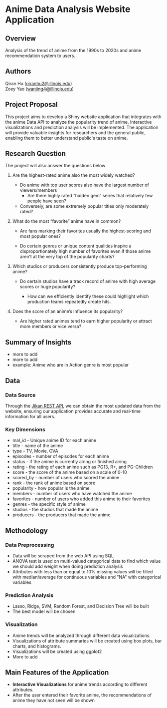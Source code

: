 # Anime Data Analysis Website Application

## Overview

Analysis of the trend of anime from the 1990s to 2020s and anime recommendation system to users.

## Authors

Qiran Hu ([qiranhu2\@illinois.edu](mailto:qiranhu2@illinois.edu))\
Zoey Yao ([wanjing4\@illinois.edu](mailto:wanjing4@illinois.edu))

## Project Proposal

This project aims to develop a Shiny website application that integrates with the anime Data API to analyze the popularity trend of anime. Interactive visualizations and prediction analysis will be implemented. The application will provide valuable insights for researchers and the general public, enabling them to better understand public's taste on anime.

## Research Question

The project will also answer the questions below

1.  Are the highest-rated anime also the most widely watched?

    -   Do anime with top user scores also have the largest number of viewers/members
        -   Are there highly rated “hidden gem” series that relatively few people have seen?
    -   Conversely, are some extremely popular titles only moderately rated?

2.  What do the most “favorite” anime have in common?

    -   Are fans marking their favorites usually the highest-scoring and most popular ones?

    -   Do certain genres or unique content qualities inspire a disproportionately high number of favorites even if those anime aren’t at the very top of the popularity charts?

3.  Which studios or producers consistently produce top-performing anime?

    -   Do certain studios have a track record of anime with high average scores or huge popularity?

        -   How can we efficiently identify these could highlight which production teams repeatedly create hits.

4.  Does the score of an anime’s influence its popularity?

    -   Are higher rated animes tend to earn higher popularity or attract more members or vice versa?

## Summary of Insights

-   more to add
-   more to add
-   example: Anime who are in Action genre is most popular

## Data

### Data Source

Through the [Jikan REST API](https://jikan.moe/), we can obtain the most updated data from the website, ensuring our application provides accurate and real-time information for all users.

### Key Dimensions

-   mal_id - Unique anime ID for each anime
-   title - name of the anime
-   type - TV, Movie, OVA
-   episodes - number of episodes for each anime
-   status - if the anime is currently airing or finished airing
-   rating - the rating of each anime such as PG13, R+, and PG-Children
-   score - the score of the anime based on a scale of 0-10
-   scored_by - number of users who scored the anime
-   rank - the rank of anime based on score
-   popularity - how popular is the anime
-   members - number of users who have watched the anime
-   favorites - number of users who added this anime to their favorites
-   genres - the specific style of anime
-   studios - the studios that made the anime
-   producers - the producers that made the anime

## Methodology

### Data Preprocessing

-   Data will be scraped from the web API using SQL
-   ANOVA test is used on multi-valued categorical data to find which value we should add weight when doing prediction analysis
-   Attributes with less than or equal to 10% missing values will be filled with median/average for continuous variables and "NA" with categorical variables

### Prediction Analysis

-   Lasso, Ridge, SVM, Random Forest, and Decision Tree will be built
-   The best model will be chosen

### Visualization

-   Anime trends will be analyzed through different data visualizations.
-   Visualizations of attribute summaries will be created using box plots, bar charts, and histograms.
-   Visualizations will be created using ggplot2
-   More to add

## Main Features of the Application

-   **Interactive Visualizations** for anime trends according to different attributes.
-   After the user entered their favorite anime, the recommendations of anime they have not seen will be shown
